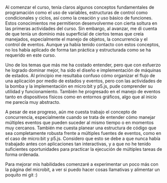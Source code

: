 Al comenzar el curso, tenía claros algunos conceptos fundamentales de programación como el uso de variables, estructuras de control como condicionales y ciclos, así como la creación y uso básico de funciones. Estos conocimientos me permitieron desenvolverme con cierta soltura en las primeras actividades del curso. Sin embargo, al avanzar, me di cuenta de que tenía un dominio más superficial de ciertos temas que creía manejados, especialmente el manejo de objetos, la concurrencia y el control de eventos. Aunque ya había tenido contacto con estos conceptos, no los había aplicado de forma tan práctica y estructurada como se ha requerido en este curso.

Uno de los temas que más me ha costado entender, pero que con esfuerzo he logrado dominar mejor, ha sido el diseño e implementación de máquinas de estados. Al principio me resultaba confuso cómo organizar el flujo de una aplicación por medio de estados y eventos, pero con las actividades de la bomba y la implementación en micro:bit y p5.js, pude comprender su utilidad y funcionamiento. También he progresado en el manejo de eventos tanto en dispositivos físicos como en entornos gráficos, algo que al inicio me parecía muy abstracto.

A pesar de ese progreso, aún me cuesta trabajo el concepto de concurrencia, especialmente cuando se trata de entender cómo manejar múltiples eventos que pueden suceder al mismo tiempo o en momentos muy cercanos. También me cuesta planear una estructura de código que sea completamente robusta frente a múltiples fuentes de eventos, como en el caso de micro:bit y p5.js. Considero que esto se debe a que nunca había trabajado antes con aplicaciones tan interactivas, y a que no he tenido suficientes oportunidades para practicar la ejecución de múltiples tareas de forma ordenada.

Para mejorar mis habilidades comenzaré a experimentar un poco más con la página del microbit, a ver si puedo hacer cosas llamativas y alimentar un poquito mi git :)
